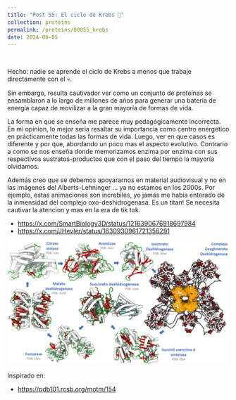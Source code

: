 ```yaml
---
title: "Post 55: El ciclo de Krebs 🔄"
collection: proteins
permalink: /proteins/00055_krebs
date: 2024-06-05
---
```


&nbsp;

Hecho: nadie se aprende el ciclo de Krebs a menos que trabaje directamente con el 💀.

Sin embargo, resulta cautivador ver como un conjunto de proteínas se ensamblaron a lo largo de millones de años para generar una batería de energía capaz de movilizar a la gran mayoría de formas de vida.

La forma en que se enseña me parece muy pedagógicamente incorrecta. En mi opinion, lo mejor seria resaltar su importancia como centro energetico en prácticamente todas las formas de vida. Luego, ver en que casos es diferente y por que, abordando un poco mas el aspecto evolutivo. Contrario a como se nos enseña donde memorizamos enzima por enzima con sus respectivos sustratos-productos que con el paso del tiempo la mayoría olvidamos.

Además creo que se debemos apoyararnos en material audiovisual y no en las imágenes del Alberts-Lehninger ... ya no estamos en los 2000s. Por ejemplo, estas animaciones son increbiles, yo jamas me habia enterado de la inmensidad del complejo oxo-deshidrogenasa. Es un titan! Se necesita cautivar la atencion y mas en la era de tik tok.
* <https://x.com/SmartBiology3D/status/1216390676918697984>
* <https://x.com/JHevler/status/1630930961721356291>

![img](/images/proteins/00055_krebs.jpg)

Inspirado en:
* <https://pdb101.rcsb.org/motm/154>
